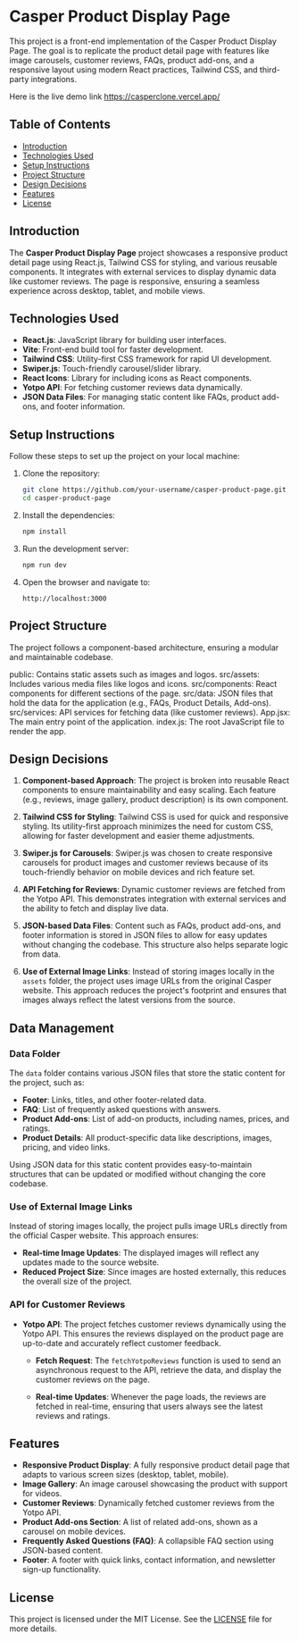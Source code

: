 # Casper Product Display Page

This project is a front-end implementation of the Casper Product Display Page. The goal is to replicate the product detail page with features like image carousels, customer reviews, FAQs, product add-ons, and a responsive layout using modern React practices, Tailwind CSS, and third-party integrations.

Here is the live demo link https://casperclone.vercel.app/

## Table of Contents

- [Introduction](#introduction)
- [Technologies Used](#technologies-used)
- [Setup Instructions](#setup-instructions)
- [Project Structure](#project-structure)
- [Design Decisions](#design-decisions)
- [Features](#features)
- [License](#license)

## Introduction

The **Casper Product Display Page** project showcases a responsive product detail page using React.js, Tailwind CSS for styling, and various reusable components. It integrates with external services to display dynamic data like customer reviews. The page is responsive, ensuring a seamless experience across desktop, tablet, and mobile views.

## Technologies Used

- **React.js**: JavaScript library for building user interfaces.
- **Vite**: Front-end build tool for faster development.
- **Tailwind CSS**: Utility-first CSS framework for rapid UI development.
- **Swiper.js**: Touch-friendly carousel/slider library.
- **React Icons**: Library for including icons as React components.
- **Yotpo API**: For fetching customer reviews data dynamically.
- **JSON Data Files**: For managing static content like FAQs, product add-ons, and footer information.

## Setup Instructions

Follow these steps to set up the project on your local machine:

1. Clone the repository:

   ```bash
   git clone https://github.com/your-username/casper-product-page.git
   cd casper-product-page
   ```

2. Install the dependencies:

   ```bash
   npm install
   ```

3. Run the development server:

   ```bash
   npm run dev
   ```

4. Open the browser and navigate to:
   ```
   http://localhost:3000
   ```

## Project Structure

The project follows a component-based architecture, ensuring a modular and maintainable codebase.

public: Contains static assets such as images and logos.
src/assets: Includes various media files like logos and icons.
src/components: React components for different sections of the page.
src/data: JSON files that hold the data for the application (e.g., FAQs, Product Details, Add-ons).
src/services: API services for fetching data (like customer reviews).
App.jsx: The main entry point of the application.
index.js: The root JavaScript file to render the app.

## Design Decisions

1. **Component-based Approach**:
   The project is broken into reusable React components to ensure maintainability and easy scaling. Each feature (e.g., reviews, image gallery, product description) is its own component.

2. **Tailwind CSS for Styling**:
   Tailwind CSS is used for quick and responsive styling. Its utility-first approach minimizes the need for custom CSS, allowing for faster development and easier theme adjustments.

3. **Swiper.js for Carousels**:
   Swiper.js was chosen to create responsive carousels for product images and customer reviews because of its touch-friendly behavior on mobile devices and rich feature set.

4. **API Fetching for Reviews**:
   Dynamic customer reviews are fetched from the Yotpo API. This demonstrates integration with external services and the ability to fetch and display live data.

5. **JSON-based Data Files**:
   Content such as FAQs, product add-ons, and footer information is stored in JSON files to allow for easy updates without changing the codebase. This structure also helps separate logic from data.

6. **Use of External Image Links**:
   Instead of storing images locally in the `assets` folder, the project uses image URLs from the original Casper website. This approach reduces the project's footprint and ensures that images always reflect the latest versions from the source.

## Data Management

### Data Folder

The `data` folder contains various JSON files that store the static content for the project, such as:

- **Footer**: Links, titles, and other footer-related data.
- **FAQ**: List of frequently asked questions with answers.
- **Product Add-ons**: List of add-on products, including names, prices, and ratings.
- **Product Details**: All product-specific data like descriptions, images, pricing, and video links.

Using JSON data for this static content provides easy-to-maintain structures that can be updated or modified without changing the core codebase.

### Use of External Image Links

Instead of storing images locally, the project pulls image URLs directly from the official Casper website. This approach ensures:

- **Real-time Image Updates**: The displayed images will reflect any updates made to the source website.
- **Reduced Project Size**: Since images are hosted externally, this reduces the overall size of the project.

### API for Customer Reviews

- **Yotpo API**: The project fetches customer reviews dynamically using the Yotpo API. This ensures the reviews displayed on the product page are up-to-date and accurately reflect customer feedback.

  - **Fetch Request**: The `fetchYotpoReviews` function is used to send an asynchronous request to the API, retrieve the data, and display the customer reviews on the page.

  - **Real-time Updates**: Whenever the page loads, the reviews are fetched in real-time, ensuring that users always see the latest reviews and ratings.

## Features

- **Responsive Product Display**: A fully responsive product detail page that adapts to various screen sizes (desktop, tablet, mobile).
- **Image Gallery**: An image carousel showcasing the product with support for videos.
- **Customer Reviews**: Dynamically fetched customer reviews from the Yotpo API.
- **Product Add-ons Section**: A list of related add-ons, shown as a carousel on mobile devices.
- **Frequently Asked Questions (FAQ)**: A collapsible FAQ section using JSON-based content.
- **Footer**: A footer with quick links, contact information, and newsletter sign-up functionality.

## License

This project is licensed under the MIT License. See the [LICENSE](LICENSE) file for more details.
